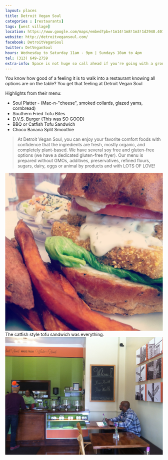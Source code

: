 ```yaml
---
layout: places
title: Detroit Vegan Soul
categories : [restaurants]
tags: [west village]
location: https://www.google.com/maps/embed?pb=!1m14!1m8!1m3!1d2948.401686711759!2d-82.9969656!3d42.355278!3m2!1i1024!2i768!4f13.1!3m3!1m2!1s0x8824d35e4370feeb%3A0xe4cefa67a7f097a!2sDetroit+Vegan+Soul!5e0!3m2!1sen!2sus!4v1391923964197
website: http://detroitvegansoul.com/
facebook: DetroitVeganSoul
twitter: DetVeganSoul
hours: Wednesday to Saturday 11am - 9pm | Sundays 10am to 4pm
tel: (313) 649-2759
extra-info: Space is not huge so call ahead if you're going with a group of 6.
---
```


You know how good of a feeling it is to walk into a restaurant knowing all options are on the table?
You get that feeling at Detroit Vegan Soul

Highlights from their menu:
<ul>
  <li>Soul Platter - (Mac-n-"cheese", smoked collards, glazed yams, cornbread)</li>
  <li>Southern Fried Tofu Bites</li>
  <li>D.V.S. Burger (This was SO GOOD)</li>
  <li>BBQ or Catfish Tofu Sandwich</li>
  <li>Choco Banana Split Smoothie</li>
</ul>

<blockquote>
  <p>
    At Detroit Vegan Soul, you can enjoy your favorite comfort foods with confidence that the ingredients are fresh,
    mostly organic, and completely plant-based. We have several soy free and gluten-free options
    (we have a dedicated gluten-free fryer). Our menu is prepared without GMOs, additives, preservatives, refined flours,
     sugars, dairy, eggs or animal by products and with  LOTS OF LOVE!
  </p>
</blockquote>

<img class="img" src="../../media/images/DVS/catfish-burger.jpg" alt="Catfish burger from Detroit Vegan Soul">
The catfish style tofu sandwich was everything.
<img class="img" src="../../media/images/DVS/inside-dvs.jpg" alt="Inside of Detroit Vegan Soul">
